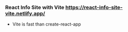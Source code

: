 ### React Info Site with Vite https://react-info-site-vite.netlify.app/

- Vite is fast than create-react-app
